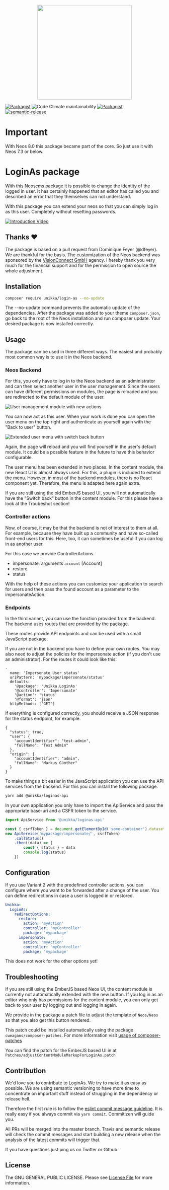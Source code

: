 <p align="center">
  <img src="https://cdn.jsdelivr.net/gh/unikka/unikka.de/src/assets/unikka_with_background.svg" width="300" />
</p>

[![Packagist](https://img.shields.io/packagist/l/unikka/login-as.svg?style=flat-square)](https://packagist.org/packages/unikka/login-as)
![Code Climate maintainability](https://img.shields.io/codeclimate/maintainability-percentage/Unikka/login-as)
[![Packagist](https://img.shields.io/packagist/v/unikka/login-as.svg?style=flat-square)](https://packagist.org/packages/unikka/login-as)
[![semantic-release](https://img.shields.io/badge/%20%20%F0%9F%93%A6%F0%9F%9A%80-semantic--release-e10079.svg)](https://github.com/semantic-release/semantic-release)

# Important
With Neos 8.0 this package became part of the core. So just use it with Neos 7.3 or below.

# LoginAs package 

With this Neoscms package it is possible to change the identity of the logged in user. It has certainly happened that an editor has called you and described an error that they themselves can not understand.

With this package you can extend your neos so that you can simply log in as this user. Completely without resetting passwords.

[![Introduction Video](http://img.youtube.com/vi/_wV3OCYOqPs/0.jpg)](http://www.youtube.com/watch?v=_wV3OCYOqPs "UNIKKA LoginAs")


## Thanks :heart:

The package is based on a pull request from Dominique Feyer (@dfeyer). We are thankful for the basis.
The customization of the Neos backend was sponsored by the [VisionConnect GmbH](https://www.visionconnect.de/) agency. I hereby thank you very much for the financial support and for the permission to open source the whole adjustment.

## Installation

```bash
composer require unikka/login-as --no-update
```

The --no-update command prevents the automatic update of the dependencies. After the package was added to your theme `composer.json`, go back to the root of the Neos installation and run composer update. Your desired package is now installed correctly.

## Usage

The package can be used in three different ways. The easiest and probably most common way is to use it in the Neos backend. 

### Neos Backend

For this, you only have to log in to the Neos backend as an administrator and can then select another user in the user management. Since the users can have different permissions on modules, the page is reloaded and you are redirected to the default module of the user.


![User management module with new actions](https://user-images.githubusercontent.com/1014126/110189031-1ddbe100-7e1e-11eb-8d24-7ac4ca8dd0aa.png)


You can now act as this user. When your work is done you can open the user menu on the top right and authenticate as yourself again with the "Back to user" button.


![Extended user menu with switch back button](https://user-images.githubusercontent.com/1014126/110189033-1fa5a480-7e1e-11eb-95de-db14520e3065.png)

Again, the page will reload and you will find yourself in the user's default module. It could be a possible feature in the future to have this behavior configurable.

The user menu has been extended in two places. In the content module, the new React UI is almost always used. For this, a plugin is included to extend the menu. However, in most of the backend modules, there is no React component yet. Therefore, the menu is adapted here again extra.

If you are still using the old EmberJS based UI, you will not automatically have the "Switch back" button in the content module. For this please have a look at the Troubeshot section!

### Controller actions

Now, of course, it may be that the backend is not of interest to them at all. For example, because they have built up a community and have so-called front-end users for this. Here, too, it can sometimes be useful if you can log in as another user.

For this case we provide ControllerActions.

* impersonate: arguments `account` [Account]
* restore
* status

With the help of these actions you can customize your application to search for users and then pass the found account as a parameter to the impersonateAction.

### Endpoints

In the third variant, you can use the function provided from the backend. The backend uses routes that are provided by the package.

These routes provide API endpoints and can be used with a small JavaScript package.

If you are not in the backend you have to define your own routes. You may also need to adjust the policies for the impersonate action (if you don't use an administrator). For the routes it could look like this.

```
-
  name: 'Impersonate User status'
  uriPattern: 'mypackage/impersonate/status'
  defaults:
    '@package': 'Unikka.LoginAs'
    '@controller': 'Impersonate'
    '@action': 'status'
    '@format': 'json'
  httpMethods: ['GET']
```

If everything is configured correctly, you should receive a JSON response for the status endpoint, for example.

```
{
  "status": true,
  "user": {
    "accountIdentifier": "test-admin",
    "fullName": "Test Admin"
  },
  "origin": {
    "accountIdentifier": "admin",
    "fullName": "Markus Günther"
  }
}
```

To make things a bit easier in the JavaScript application you can use the API services from the backend. For this you can install the following package.

```bash
yarn add @unikka/loginas-api
```

In your own application you only have to import the ApiService and pass the appropriate base-uri and a CSFR token to the service.

```javascript
import ApiService from '@unikka/loginas-api'

const { csrfToken } = document.getElementById('some-container').dataset
new ApiService('mypackage/impersonate/', csrfToken)
    .callStatus()
    .then((data) => {
        const { status } = data
        console.log(status)
    })
```


## Configuration

If you use Variant 2 with the predefined controller actions, you can configure where you want to be forwarded after a change of the user. You can define redirections in case a user is logged in or restored.

```yaml
Unikka:
  LoginAs:
    redirectOptions:
      restore:
        action: 'myAction'
        controller: 'myController'
        package: 'mypackage'
      impersonate:
        action: 'myAction'
        controller: 'myController'
        package: 'mypackage'
```

This does not work for the other options yet!

## Troubleshooting

If you are still using the EmberJS based Neos Ui, the content module is currently not automatically extended with the new button. If you log in as an editor who only has permissions for the content module, you can only get back to your user by logging out and logging in again.

We provide in the package a patch file to adjust the template of `Neos/Neos` so that you also get this button rendered.

This patch could be installed automatically using the package `cweagans/composer-patches`.
For more information visit [usage of composer-patches](https://github.com/cweagans/composer-patches#usage)

You can find the patch for the EmberJS based UI in at `Patches/adjustContentModuleMarkupForLoginAs.patch`
## Contribution

We'd love you to contribute to LoginAs. We try to make it as easy as possible.
We are using semantic versioning to have more time to concentrate on important stuff
instead of struggling in the dependency or release hell.

Therefore the first rule is to follow the [eslint commit message guideline](https://github.com/conventional-changelog-archived-repos/conventional-changelog-eslint/blob/master/convention.md).
It is really easy if you always commit via `yarn commit`. Commitizen will guide you.

All PRs will be merged into the master branch. Travis and semantic release will check the commit messages and start
building a new release when the analysis of the latest commits will trigger that.

If you have questions just ping us on Twitter or Github.

## License

The GNU GENERAL PUBLIC LICENSE. Please see [License File](LICENSE) for more information.
